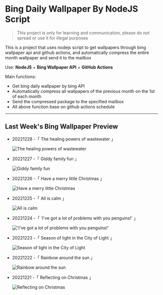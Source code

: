 # Bing Daily Wallpaper By NodeJS Script

> This project is only for learning and communication, please do not spread or use it for illegal purposes

This is a project that uses nodejs script to get wallpapers through bing wallpaper api and github actions, and automatically compress the entire month wallpaper and send it to the mailbox

Use: **NodeJS** + **Bing Wallpaper API** + **GitHub Actions**

Main functions:

- Get bing daily wallpaper by bing API
- Automatically compress all wallpapers of the previous month on the 1st of each month
- Send the compressed package to the specified mailbox
- All above function base on github actions schedule

---

## Last Week's Bing Wallpaper Preview

- 20221228 -「 The healing powers of wastewater 」 
  ![The healing powers of wastewater](https://bing.com/th?id=OHR.BlueLagoon_EN-US6577382520_UHD.jpg&rf=LaDigue_UHD.jpg&pid=hp&w=3840&h=2160&rs=1&c=4)
- 20221227 -「 Giddy family fun 」 
  ![Giddy family fun](https://bing.com/th?id=OHR.BeverleyWestwood_EN-US6464100653_UHD.jpg&rf=LaDigue_UHD.jpg&pid=hp&w=3840&h=2160&rs=1&c=4)
- 20221226 -「 Have a merry little Christmas 」 
  ![Have a merry little Christmas](https://bing.com/th?id=OHR.ChristmasSouvenir_EN-US6355954352_UHD.jpg&rf=LaDigue_UHD.jpg&pid=hp&w=3840&h=2160&rs=1&c=4)
- 20221225 -「 All is calm 」 
  ![All is calm](https://bing.com/th?id=OHR.AmalgaTree_EN-US6271369167_UHD.jpg&rf=LaDigue_UHD.jpg&pid=hp&w=3840&h=2160&rs=1&c=4)
- 20221224 -「 'I've got a lot of problems with you penguins!' 」 
  !['I've got a lot of problems with you penguins!'](https://bing.com/th?id=OHR.GentooGrievances_EN-US6133793039_UHD.jpg&rf=LaDigue_UHD.jpg&pid=hp&w=3840&h=2160&rs=1&c=4)
- 20221223 -「 Season of light in the City of Light 」 
  ![Season of light in the City of Light](https://bing.com/th?id=OHR.TreeGaleriesLafayette_EN-US9731347729_UHD.jpg&rf=LaDigue_UHD.jpg&pid=hp&w=3840&h=2160&rs=1&c=4)
- 20221222 -「 Rainbow around the sun 」 
  ![Rainbow around the sun](https://bing.com/th?id=OHR.SolarHalo_EN-US5994527098_UHD.jpg&rf=LaDigue_UHD.jpg&pid=hp&w=3840&h=2160&rs=1&c=4)
- 20221221 -「 Reflecting on Christmas 」 
  ![Reflecting on Christmas](https://bing.com/th?id=OHR.PalaceBelvedere_EN-US5817237970_UHD.jpg&rf=LaDigue_UHD.jpg&pid=hp&w=3840&h=2160&rs=1&c=4)